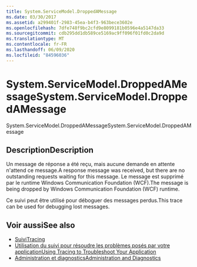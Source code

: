 ```yaml
---
title: System.ServiceModel.DroppedAMessage
ms.date: 03/30/2017
ms.assetid: a299401f-2983-45ea-b4f3-963bece3602e
ms.openlocfilehash: 7dfe748f9bc2cfd9e8099181b0596e4a5147da33
ms.sourcegitcommit: cdb295dd1db589ce5169ac9ff096f01fd0c2da9d
ms.translationtype: MT
ms.contentlocale: fr-FR
ms.lasthandoff: 06/09/2020
ms.locfileid: "84596036"
---
```

# <a name="systemservicemodeldroppedamessage"></a><span data-ttu-id="96755-102">System.ServiceModel.DroppedAMessage</span><span class="sxs-lookup"><span data-stu-id="96755-102">System.ServiceModel.DroppedAMessage</span></span>
<span data-ttu-id="96755-103">System.ServiceModel.DroppedAMessage</span><span class="sxs-lookup"><span data-stu-id="96755-103">System.ServiceModel.DroppedAMessage</span></span>  
  
## <a name="description"></a><span data-ttu-id="96755-104">Description</span><span class="sxs-lookup"><span data-stu-id="96755-104">Description</span></span>  
 <span data-ttu-id="96755-105">Un message de réponse a été reçu, mais aucune demande en attente n'attend ce message.</span><span class="sxs-lookup"><span data-stu-id="96755-105">A response message was received, but there are no outstanding requests waiting for this message.</span></span> <span data-ttu-id="96755-106">Le message est supprimé par le runtime Windows Communication Foundation (WCF).</span><span class="sxs-lookup"><span data-stu-id="96755-106">The message is being dropped by Windows Communication Foundation (WCF) runtime.</span></span>  
  
 <span data-ttu-id="96755-107">Ce suivi peut être utilisé pour déboguer des messages perdus.</span><span class="sxs-lookup"><span data-stu-id="96755-107">This trace can be used for debugging lost messages.</span></span>  
  
## <a name="see-also"></a><span data-ttu-id="96755-108">Voir aussi</span><span class="sxs-lookup"><span data-stu-id="96755-108">See also</span></span>

- [<span data-ttu-id="96755-109">Suivi</span><span class="sxs-lookup"><span data-stu-id="96755-109">Tracing</span></span>](index.md)
- [<span data-ttu-id="96755-110">Utilisation du suivi pour résoudre les problèmes posés par votre application</span><span class="sxs-lookup"><span data-stu-id="96755-110">Using Tracing to Troubleshoot Your Application</span></span>](using-tracing-to-troubleshoot-your-application.md)
- [<span data-ttu-id="96755-111">Administration et diagnostics</span><span class="sxs-lookup"><span data-stu-id="96755-111">Administration and Diagnostics</span></span>](../index.md)
